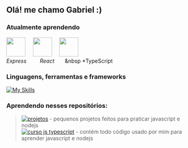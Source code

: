 ## Olá! me chamo Gabriel :)

### Atualmente aprendendo
<img src="https://cdn.jsdelivr.net/gh/devicons/devicon/icons/express/express-original.svg" height="50" />&nbsp;&nbsp;&nbsp;&nbsp;&nbsp;<img src="https://cdn.jsdelivr.net/gh/devicons/devicon/icons/react/react-original.svg" height="50" />&nbsp;&nbsp;&nbsp;&nbsp;&nbsp;<img src="https://cdn.jsdelivr.net/gh/devicons/devicon@latest/icons/typescript/typescript-original.svg" height="50" />
<br>*Express* &nbsp;&nbsp;&nbsp;&nbsp;&nbsp;&nbsp;&nbsp; *React* &nbsp;&nbsp;&nbsp;&nbsp;&nbsp;&nbsp;&nbsp *TypeScript

### Linguagens, ferramentas e frameworks
[![My Skills](https://skillicons.dev/icons?i=js,html,css,git,github,nodejs,express,webpack,mongodb)](https://skillicons.dev)

### Aprendendo nesses repositórios:
> [![projetos](https://img.shields.io/badge/mini_projetos-7F32B3)](https://github.com/gabriel-tomas/mini-projects-javascript) - pequenos projetos feitos para praticar javascript e nodejs<br>
> [![curso js typescript](https://img.shields.io/badge/learn_javascript-B2327D)](https://github.com/gabriel-tomas/learn-javascript) - contém todo código usado por mim para aprender javascript e nodejs


          
          
          
          
          
          

          

